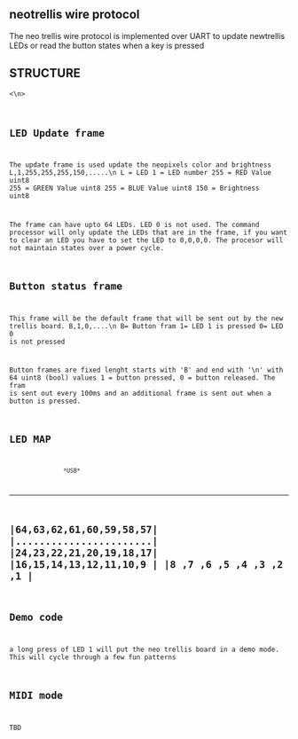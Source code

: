 ## neotrellis wire protocol
The neo trellis wire protocol is implemented over UART to update newtrellis LEDs or read the button states when a key is pressed


## STRUCTURE
<CODE><array><\n>

## LED Update frame
The update frame is used update the neopixels color and brightness
L,1,255,255,255,150,.....\n
L = LED
1 = LED number
255 = RED Value uint8
255 = GREEN Value uint8
255 = BLUE Value uint8
150 = Brightness uint8

The frame can have upto 64 LEDs. LED 0 is not used. The command processor will only update the LEDs that are in the frame, if you want to clear an LED you have to set the LED to 0,0,0,0. The procesor will not maintain states over a power cycle.

## Button status frame
This frame will be the default frame that will be sent out by the new trellis board.
B,1,0,....\n
B= Button fram
1= LED 1 is pressed
0= LED 0 is not pressed

Button frames are fixed lenght starts with 'B' and end with '\n' with 64 uint8 (bool) values 1 = button pressed, 0 = button released. The fram is sent out every 100ms and an additional frame is sent out when a button is pressed.

## LED MAP

                    *USB*
-------------------------
|64,63,62,61,60,59,58,57|
|.......................|
|24,23,22,21,20,19,18,17|
|16,15,14,13,12,11,10,9 |
|8 ,7 ,6 ,5 ,4 ,3 ,2 ,1 |
-------------------------

## Demo code
a long press of LED 1 will put the neo trellis board in a demo mode. This will cycle through a few fun patterns

## MIDI mode
TBD
